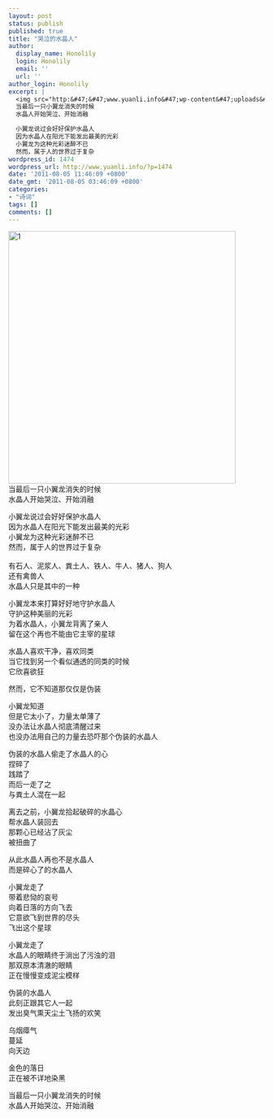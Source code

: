 ```yaml
---
layout: post
status: publish
published: true
title: "哭泣的水晶人"
author:
  display_name: Honolily
  login: Honolily
  email: ''
  url: ''
author_login: Honolily
excerpt: |
  <img src="http:&#47;&#47;www.yuanli.info&#47;wp-content&#47;uploads&#47;2011&#47;08&#47;1.jpg" alt="1" title="1" width="447" height="497" class="aligncenter size-full wp-image-1498" &#47;>
  当最后一只小翼龙消失的时候
  水晶人开始哭泣、开始消融

  小翼龙说过会好好保护水晶人
  因为水晶人在阳光下能发出最美的光彩
  小翼龙为这种光彩迷醉不已
  然而，属于人的世界过于复杂
wordpress_id: 1474
wordpress_url: http://www.yuanli.info/?p=1474
date: '2011-08-05 11:46:09 +0800'
date_gmt: '2011-08-05 03:46:09 +0800'
categories:
- "诗词"
tags: []
comments: []
---
```

<p><img src="http:&#47;&#47;www.yuanli.info&#47;wp-content&#47;uploads&#47;2011&#47;08&#47;1.jpg" alt="1" title="1" width="447" height="497" class="aligncenter size-full wp-image-1498" &#47;><br />
当最后一只小翼龙消失的时候<br />
水晶人开始哭泣、开始消融</p>
<p>小翼龙说过会好好保护水晶人<br />
因为水晶人在阳光下能发出最美的光彩<br />
小翼龙为这种光彩迷醉不已<br />
然而，属于人的世界过于复杂<br />
<a id="more"></a><a id="more-1474"></a><br />
有石人、泥浆人、粪土人、铁人、牛人、猪人、狗人<br />
还有禽兽人<br />
水晶人只是其中的一种</p>
<p>小翼龙本来打算好好地守护水晶人<br />
守护这种美丽的光彩<br />
为着水晶人，小翼龙背离了亲人<br />
留在这个再也不能由它主宰的星球</p>
<p>水晶人喜欢干净，喜欢同类<br />
当它找到另一个看似通透的同类的时候<br />
它欣喜欲狂</p>
<p>然而，它不知道那仅仅是伪装</p>
<p>小翼龙知道<br />
但是它太小了，力量太单薄了<br />
没办法让水晶人彻底清醒过来<br />
也没办法用自己的力量去恐吓那个伪装的水晶人</p>
<p>伪装的水晶人偷走了水晶人的心<br />
捏碎了<br />
践踏了<br />
而后一走了之<br />
与粪土人混在一起</p>
<p>离去之前，小翼龙拾起破碎的水晶心<br />
帮水晶人装回去<br />
那颗心已经沾了灰尘<br />
被扭曲了</p>
<p>从此水晶人再也不是水晶人<br />
而是碎心了的水晶人</p>
<p>小翼龙走了<br />
带着悲恸的哀号<br />
向着日落的方向飞去<br />
它意欲飞到世界的尽头<br />
飞出这个星球</p>
<p>小翼龙走了<br />
水晶人的眼睛终于淌出了污浊的泪<br />
那双原本清澈的眼睛<br />
正在慢慢变成泥尘模样</p>
<p>伪装的水晶人<br />
此刻正跟其它人一起<br />
发出臭气熏天尘土飞扬的欢笑</p>
<p>乌烟瘴气<br />
蔓延<br />
向天边</p>
<p>金色的落日<br />
正在被不详地染黑</p>
<p>当最后一只小翼龙消失的时候<br />
水晶人开始哭泣、开始消融</p>
